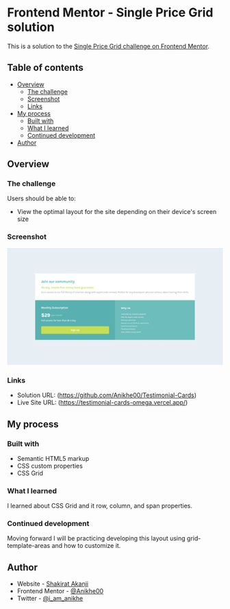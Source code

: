 # Frontend Mentor - Single Price Grid solution

This is a solution to the [Single Price Grid challenge on Frontend Mentor](https://www.frontendmentor.io/challenges/single-price-grid-component-5ce41129d0ff452fec5abbbc). 

## Table of contents

- [Overview](#overview)
  - [The challenge](#the-challenge)
  - [Screenshot](#screenshot)
  - [Links](#links)
- [My process](#my-process)
  - [Built with](#built-with)
  - [What I learned](#what-i-learned)
  - [Continued development](#continued-development)
- [Author](#author)


## Overview

### The challenge

Users should be able to:

- View the optimal layout for the site depending on their device's screen size

### Screenshot

![](./Screenshot%202025-01-26%20at%2013.25.55.png)

### Links

- Solution URL: (https://github.com/Anikhe00/Testimonial-Cards)
- Live Site URL: (https://testimonial-cards-omega.vercel.app/)

## My process

### Built with

- Semantic HTML5 markup
- CSS custom properties
- CSS Grid

### What I learned

I learned about CSS Grid and it row, column, and span properties.

### Continued development

Moving forward I will be practicing developing this layout using grid-template-areas and how to customize it.

## Author

- Website - [Shakirat Akanji](https://shakeerah.framer.website/)
- Frontend Mentor - [@Anikhe00](https://www.frontendmentor.io/profile/Anikhe00)
- Twitter - [@i_am_anikhe](https://x.com/I_am_anikhe)

